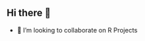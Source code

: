 ## Hi there 👋

<!--
**vsomas/vsomas** is a ✨ _special_ ✨ repository because its `README.md` (this file) appears on your GitHub profile.

-->

- 👯 I’m looking to collaborate on R Projects

